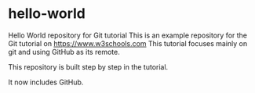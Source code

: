 # hello-world
Hello World repository for Git tutorial
This is an example repository for the Git tutorial on https://www.w3schools.com
This tutorial focuses mainly on git and using GitHub as its remote.

This repository is built step by step in the tutorial.

It now includes GitHub.
